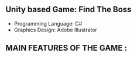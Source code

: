 ## Unity based Game: Find The Boss
    
* Programming Language: C#
* Graphics Design: Adobe Illustrator

## MAIN FEATURES OF THE GAME : 
